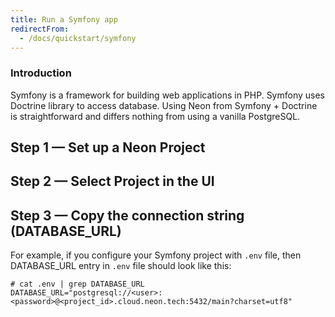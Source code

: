 ```yaml
---
title: Run a Symfony app
redirectFrom:
  - /docs/quickstart/symfony
---
```


### Introduction

Symfony is a framework for building web applications in PHP. Symfony uses Doctrine library to access database. Using Neon from Symfony + Doctrine is straightforward and differs nothing from using a vanilla PostgreSQL.

## Step 1 — Set up a Neon Project

## Step 2 — Select Project in the UI

## Step 3 — Copy the connection string (DATABASE_URL)

For example, if you configure your Symfony project with `.env` file, then DATABASE_URL entry in `.env` file should look like this:

```shell
# cat .env | grep DATABASE_URL
DATABASE_URL="postgresql://<user>:<password>@<project_id>.cloud.neon.tech:5432/main?charset=utf8"
```
